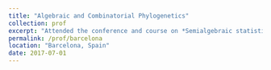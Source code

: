 ```yaml
---
title: "Algebraic and Combinatorial Phylogenetics"
collection: prof
excerpt: "Attended the conference and course on *Semialgebraic statistics, latent tree models, and phylogenetics*."
permalink: /prof/barcelona
location: "Barcelona, Spain"
date: 2017-07-01
---
```

